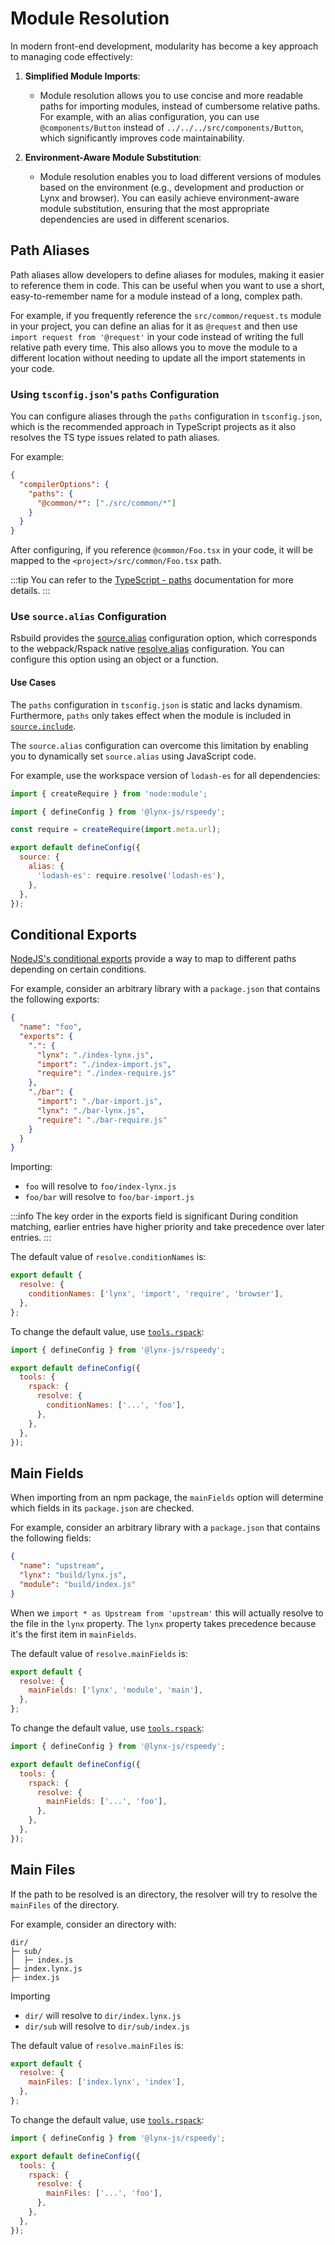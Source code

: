 # Module Resolution

In modern front-end development, modularity has become a key approach to managing code effectively:

1. **Simplified Module Imports**:
   - Module resolution allows you to use concise and more readable paths for importing modules, instead of cumbersome relative paths. For example, with an alias configuration, you can use `@components/Button` instead of `../../../src/components/Button`, which significantly improves code maintainability.

2. **Environment-Aware Module Substitution**:
   - Module resolution enables you to load different versions of modules based on the environment (e.g., development and production or Lynx and browser). You can easily achieve environment-aware module substitution, ensuring that the most appropriate dependencies are used in different scenarios.

## Path Aliases

Path aliases allow developers to define aliases for modules, making it easier to reference them in code. This can be useful when you want to use a short, easy-to-remember name for a module instead of a long, complex path.

For example, if you frequently reference the `src/common/request.ts` module in your project, you can define an alias for it as `@request` and then use `import request from '@request'` in your code instead of writing the full relative path every time. This also allows you to move the module to a different location without needing to update all the import statements in your code.

### Using `tsconfig.json`'s `paths` Configuration

You can configure aliases through the `paths` configuration in `tsconfig.json`, which is the recommended approach in TypeScript projects as it also resolves the TS type issues related to path aliases.

For example:

```json title="tsconfig.json"
{
  "compilerOptions": {
    "paths": {
      "@common/*": ["./src/common/*"]
    }
  }
}
```

After configuring, if you reference `@common/Foo.tsx` in your code, it will be mapped to the `<project>/src/common/Foo.tsx` path.

:::tip
You can refer to the [TypeScript - paths](https://typescriptlang.org/tsconfig#paths) documentation for more details.
:::

### Use `source.alias` Configuration

Rsbuild provides the [source.alias](/api/rspeedy.source.alias) configuration option, which corresponds to the webpack/Rspack native [resolve.alias](https://rspack.dev/config/resolve#resolvealias) configuration. You can configure this option using an object or a function.

#### Use Cases

The `paths` configuration in `tsconfig.json` is static and lacks dynamism. Furthermore, `paths` only takes effect when the module is included in [`source.include`](/api/rspeedy.source.include).

The `source.alias` configuration can overcome this limitation by enabling you to dynamically set `source.alias` using JavaScript code.

For example, use the workspace version of `lodash-es` for all dependencies:

```js title="lynx.config.ts"
import { createRequire } from 'node:module';

import { defineConfig } from '@lynx-js/rspeedy';

const require = createRequire(import.meta.url);

export default defineConfig({
  source: {
    alias: {
      'lodash-es': require.resolve('lodash-es'),
    },
  },
});
```

## Conditional Exports

[NodeJS's conditional exports](https://nodejs.org/api/packages.html#conditional-exports) provide a way to map to different paths depending on certain conditions.

For example, consider an arbitrary library with a `package.json` that contains the following exports:

```json "package.json"
{
  "name": "foo",
  "exports": {
    ".": {
      "lynx": "./index-lynx.js",
      "import": "./index-import.js",
      "require": "./index-require.js"
    },
    "./bar": {
      "import": "./bar-import.js",
      "lynx": "./bar-lynx.js",
      "require": "./bar-require.js"
    }
  }
}
```

Importing:

- `foo` will resolve to `foo/index-lynx.js`
- `foo/bar` will resolve to `foo/bar-import.js`

:::info The key order in the exports field is significant
During condition matching, earlier entries have higher priority and take precedence over later entries.
:::

The default value of `resolve.conditionNames` is:

```js title="rspack.config.js"
export default {
  resolve: {
    conditionNames: ['lynx', 'import', 'require', 'browser'],
  },
};
```

To change the default value, use [`tools.rspack`]:

```js title="lynx.config.ts"
import { defineConfig } from '@lynx-js/rspeedy';

export default defineConfig({
  tools: {
    rspack: {
      resolve: {
        conditionNames: ['...', 'foo'],
      },
    },
  },
});
```

## Main Fields

When importing from an npm package, the `mainFields` option will determine which fields in its `package.json` are checked.

For example, consider an arbitrary library with a `package.json` that contains the following fields:

```json title="package.json"
{
  "name": "upstream",
  "lynx": "build/lynx.js",
  "module": "build/index.js"
}
```

When we `import * as Upstream from 'upstream'` this will actually resolve to the file in the `lynx` property. The `lynx` property takes precedence because it's the first item in `mainFields`.

The default value of `resolve.mainFields` is:

```js title="rspack.config.js"
export default {
  resolve: {
    mainFields: ['lynx', 'module', 'main'],
  },
};
```

To change the default value, use [`tools.rspack`]:

```js title="lynx.config.ts"
import { defineConfig } from '@lynx-js/rspeedy';

export default defineConfig({
  tools: {
    rspack: {
      resolve: {
        mainFields: ['...', 'foo'],
      },
    },
  },
});
```

## Main Files

If the path to be resolved is an directory, the resolver will try to resolve the `mainFiles` of the directory.

For example, consider an directory with:

```
dir/
├─ sub/
│  ├─ index.js
├─ index.lynx.js
├─ index.js
```

Importing

- `dir/` will resolve to `dir/index.lynx.js`
- `dir/sub` will resolve to `dir/sub/index.js`

The default value of `resolve.mainFiles` is:

```js title="rspack.config.js"
export default {
  resolve: {
    mainFiles: ['index.lynx', 'index'],
  },
};
```

To change the default value, use [`tools.rspack`]:

```js title="lynx.config.ts"
import { defineConfig } from '@lynx-js/rspeedy';

export default defineConfig({
  tools: {
    rspack: {
      resolve: {
        mainFiles: ['...', 'foo'],
      },
    },
  },
});
```

[`tools.rspack`]: /api/rspeedy.tools.rspack

